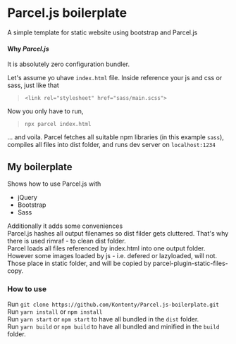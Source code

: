 # Parcel.js boilerplate

A simple template for static website using bootstrap and Parcel.js

#### Why _Parcel.js_

It is absolutely zero configuration bundler.<br>

Let's assume yo uhave `index.html` file. Inside reference your js and css or sass, just like that

> `<link rel="stylesheet" href="sass/main.scss">`

Now you only have to run,

> `npx parcel index.html`

... and voila. Parcel fetches all suitable npm libraries (in this example `sass`), compiles all files into dist folder, and runs dev server on `localhost:1234`

## My boilerplate

Shows how to use Parcel.js with

- jQuery
- Bootstrap
- Sass

Additionally it adds some conveniences<br>
Parcel.js hashes all output filenames so dist filder gets cluttered. That's why there is used rimraf - to clean dist folder.<br>
Parcel loads all files referenced by index.html into one output folder. However some images loaded by js - i.e. defered or lazyloaded, will not. Those place in static folder, and will be copied by parcel-plugin-static-files-copy.

### How to use

Run `git clone https://github.com/Kontenty/Parcel.js-boilerplate.git` <br>
Run `yarn install` or `npm install` <br>
Run `yarn start` or `npm start` to have all bundled in the `dist` folder. <br>
Run `yarn build` or `npm build` to have all bundled and minified in the `build` folder. <br>
